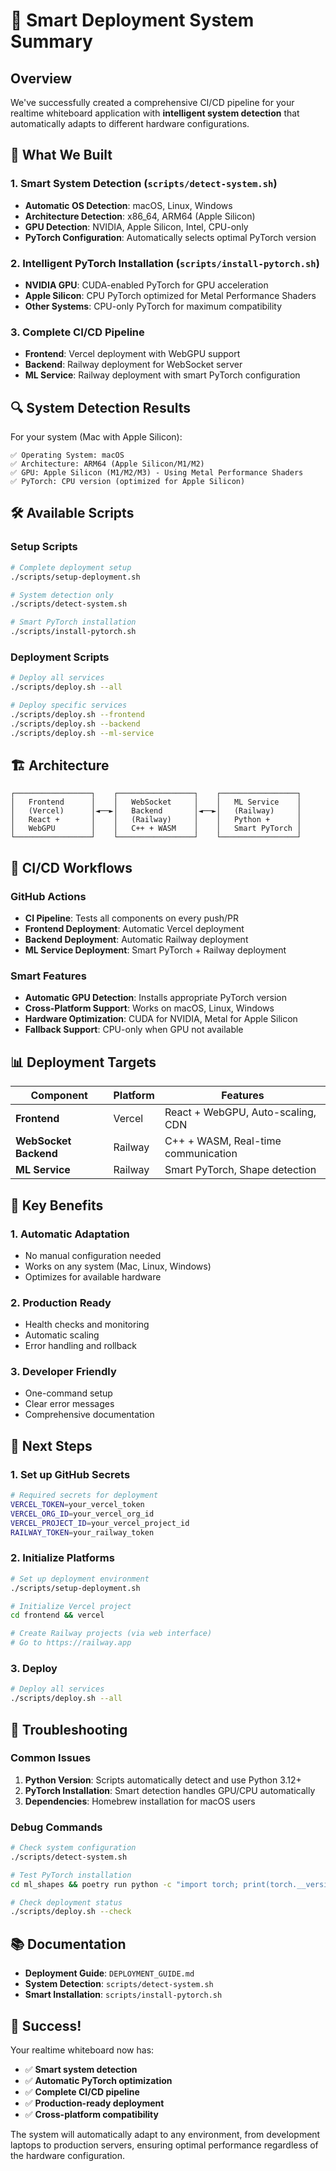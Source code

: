 # 🚀 Smart Deployment System Summary

## Overview

We've successfully created a comprehensive CI/CD pipeline for your realtime whiteboard application with **intelligent system detection** that automatically adapts to different hardware configurations.

## 🎯 What We Built

### 1. **Smart System Detection** (`scripts/detect-system.sh`)

- **Automatic OS Detection**: macOS, Linux, Windows
- **Architecture Detection**: x86_64, ARM64 (Apple Silicon)
- **GPU Detection**: NVIDIA, Apple Silicon, Intel, CPU-only
- **PyTorch Configuration**: Automatically selects optimal PyTorch version

### 2. **Intelligent PyTorch Installation** (`scripts/install-pytorch.sh`)

- **NVIDIA GPU**: CUDA-enabled PyTorch for GPU acceleration
- **Apple Silicon**: CPU PyTorch optimized for Metal Performance Shaders
- **Other Systems**: CPU-only PyTorch for maximum compatibility

### 3. **Complete CI/CD Pipeline**

- **Frontend**: Vercel deployment with WebGPU support
- **Backend**: Railway deployment for WebSocket server
- **ML Service**: Railway deployment with smart PyTorch configuration

## 🔍 System Detection Results

For your system (Mac with Apple Silicon):

```
✅ Operating System: macOS
✅ Architecture: ARM64 (Apple Silicon/M1/M2)
✅ GPU: Apple Silicon (M1/M2/M3) - Using Metal Performance Shaders
✅ PyTorch: CPU version (optimized for Apple Silicon)
```

## 🛠️ Available Scripts

### Setup Scripts

```bash
# Complete deployment setup
./scripts/setup-deployment.sh

# System detection only
./scripts/detect-system.sh

# Smart PyTorch installation
./scripts/install-pytorch.sh
```

### Deployment Scripts

```bash
# Deploy all services
./scripts/deploy.sh --all

# Deploy specific services
./scripts/deploy.sh --frontend
./scripts/deploy.sh --backend
./scripts/deploy.sh --ml-service
```

## 🏗️ Architecture

```
┌─────────────────┐    ┌─────────────────┐    ┌─────────────────┐
│   Frontend      │    │   WebSocket     │    │   ML Service    │
│   (Vercel)      │◄──►│   Backend       │◄──►│   (Railway)     │
│   React +       │    │   (Railway)     │    │   Python +      │
│   WebGPU        │    │   C++ + WASM    │    │   Smart PyTorch │
└─────────────────┘    └─────────────────┘    └─────────────────┘
```

## 🔄 CI/CD Workflows

### GitHub Actions

- **CI Pipeline**: Tests all components on every push/PR
- **Frontend Deployment**: Automatic Vercel deployment
- **Backend Deployment**: Automatic Railway deployment
- **ML Service Deployment**: Smart PyTorch + Railway deployment

### Smart Features

- **Automatic GPU Detection**: Installs appropriate PyTorch version
- **Cross-Platform Support**: Works on macOS, Linux, Windows
- **Hardware Optimization**: CUDA for NVIDIA, Metal for Apple Silicon
- **Fallback Support**: CPU-only when GPU not available

## 📊 Deployment Targets

| Component             | Platform | Features                            |
| --------------------- | -------- | ----------------------------------- |
| **Frontend**          | Vercel   | React + WebGPU, Auto-scaling, CDN   |
| **WebSocket Backend** | Railway  | C++ + WASM, Real-time communication |
| **ML Service**        | Railway  | Smart PyTorch, Shape detection      |

## 🎯 Key Benefits

### 1. **Automatic Adaptation**

- No manual configuration needed
- Works on any system (Mac, Linux, Windows)
- Optimizes for available hardware

### 2. **Production Ready**

- Health checks and monitoring
- Automatic scaling
- Error handling and rollback

### 3. **Developer Friendly**

- One-command setup
- Clear error messages
- Comprehensive documentation

## 🚀 Next Steps

### 1. **Set up GitHub Secrets**

```bash
# Required secrets for deployment
VERCEL_TOKEN=your_vercel_token
VERCEL_ORG_ID=your_vercel_org_id
VERCEL_PROJECT_ID=your_vercel_project_id
RAILWAY_TOKEN=your_railway_token
```

### 2. **Initialize Platforms**

```bash
# Set up deployment environment
./scripts/setup-deployment.sh

# Initialize Vercel project
cd frontend && vercel

# Create Railway projects (via web interface)
# Go to https://railway.app
```

### 3. **Deploy**

```bash
# Deploy all services
./scripts/deploy.sh --all
```

## 🔧 Troubleshooting

### Common Issues

1. **Python Version**: Scripts automatically detect and use Python 3.12+
2. **PyTorch Installation**: Smart detection handles GPU/CPU automatically
3. **Dependencies**: Homebrew installation for macOS users

### Debug Commands

```bash
# Check system configuration
./scripts/detect-system.sh

# Test PyTorch installation
cd ml_shapes && poetry run python -c "import torch; print(torch.__version__)"

# Check deployment status
./scripts/deploy.sh --check
```

## 📚 Documentation

- **Deployment Guide**: `DEPLOYMENT_GUIDE.md`
- **System Detection**: `scripts/detect-system.sh`
- **Smart Installation**: `scripts/install-pytorch.sh`

## 🎉 Success!

Your realtime whiteboard now has:

- ✅ **Smart system detection**
- ✅ **Automatic PyTorch optimization**
- ✅ **Complete CI/CD pipeline**
- ✅ **Production-ready deployment**
- ✅ **Cross-platform compatibility**

The system will automatically adapt to any environment, from development laptops to production servers, ensuring optimal performance regardless of the hardware configuration.
